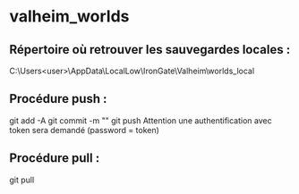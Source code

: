 # valheim_worlds

## Répertoire où retrouver les sauvegardes locales :
C:\Users\<user>\AppData\LocalLow\IronGate\Valheim\worlds_local

## Procédure push :
git add -A
git commit -m "<message>"
git push
Attention une authentification avec token sera demandé (password = token)

## Procédure pull :
git pull